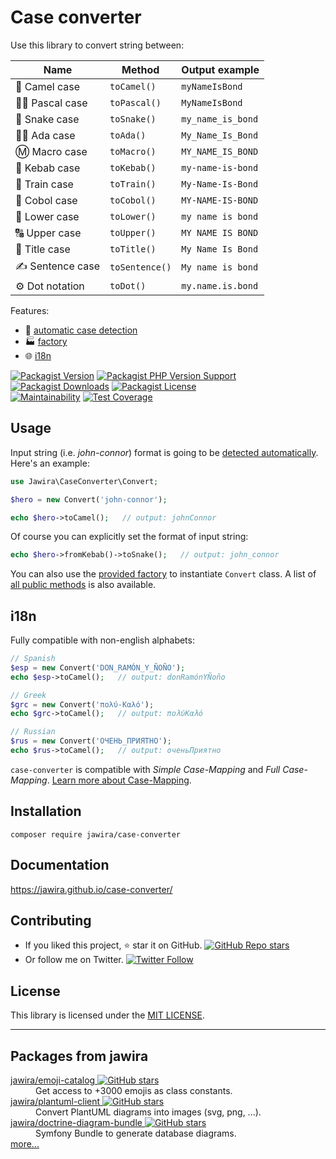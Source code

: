 Case converter
==============

Use this library to convert string between:

| Name              | Method         | Output example    |
|-------------------|----------------|-------------------|
| 🐪 Camel case     | `toCamel()`    | `myNameIsBond`    |
| 👨‍🏫 Pascal case | `toPascal()`   | `MyNameIsBond`    |
| 🐍 Snake case     | `toSnake()`    | `my_name_is_bond` |
| 👩‍🏫 Ada case    | `toAda()`      | `My_Name_Is_Bond` |
| Ⓜ️ Macro case     | `toMacro()`    | `MY_NAME_IS_BOND` |
| 🥙 Kebab case     | `toKebab()`    | `my-name-is-bond` |
| 🚂 Train case     | `toTrain()`    | `My-Name-Is-Bond` |
| 🏦 Cobol case     | `toCobol()`    | `MY-NAME-IS-BOND` |
| 🔡 Lower case     | `toLower()`    | `my name is bond` |
| 🔠 Upper case     | `toUpper()`    | `MY NAME IS BOND` |
| 📰 Title case     | `toTitle()`    | `My Name Is Bond` |
| ✍️ Sentence case  | `toSentence()` | `My name is bond` |
| ⚙️ Dot notation   | `toDot()`      | `my.name.is.bond` |

Features:

* 🔁 [automatic case detection][detection algorithm]
* 🏭 [factory][]
* 🌐 [i18n](#i18n)

[![Packagist Version](https://img.shields.io/packagist/v/jawira/case-converter?style=for-the-badge)](https://packagist.org/packages/jawira/case-converter)
[![Packagist PHP Version Support](https://img.shields.io/packagist/php-v/jawira/case-converter?style=for-the-badge)](https://packagist.org/packages/jawira/case-converter)
[![Packagist Downloads](https://img.shields.io/packagist/dt/jawira/case-converter?style=for-the-badge)](https://packagist.org/packages/jawira/case-converter)
[![Packagist License](https://img.shields.io/packagist/l/jawira/case-converter?style=for-the-badge)](https://packagist.org/packages/jawira/case-converter)  
[![Maintainability](https://api.codeclimate.com/v1/badges/35677f6ce7dac27a5d0c/maintainability)](https://codeclimate.com/github/jawira/case-converter/maintainability)
[![Test Coverage](https://api.codeclimate.com/v1/badges/35677f6ce7dac27a5d0c/test_coverage)](https://codeclimate.com/github/jawira/case-converter/test_coverage)

Usage
-----

Input string (i.e. _john-connor_) format is going to be
[detected automatically][detection algorithm]. Here's an example:

```php
use Jawira\CaseConverter\Convert;

$hero = new Convert('john-connor');

echo $hero->toCamel();   // output: johnConnor
```

Of course you can explicitly set the format of input string:

```php
echo $hero->fromKebab()->toSnake();   // output: john_connor
```

You can also use the [provided factory][factory] to instantiate `Convert` class.
A list of [all public methods] is also available.

i18n
----

Fully compatible with non-english alphabets:

```php
// Spanish
$esp = new Convert('DON_RAMÓN_Y_ÑOÑO');
echo $esp->toCamel();   // output: donRamónYÑoño

// Greek
$grc = new Convert('πολύ-Καλό');
echo $grc->toCamel();   // output: πολύΚαλό

// Russian
$rus = new Convert('ОЧЕНЬ_ПРИЯТНО');
echo $rus->toCamel();   // output: оченьПриятно
```

`case-converter` is compatible with _Simple Case-Mapping_ and _Full
Case-Mapping_.
[Learn more about Case-Mapping][Case-Mapping].

Installation
------------

```console
composer require jawira/case-converter
```

Documentation
-------------

<https://jawira.github.io/case-converter/>

Contributing
------------

- If you liked this project, ⭐ star it on GitHub.
  [![GitHub Repo stars](https://img.shields.io/github/stars/jawira/case-converter?style=social)](https://github.com/jawira/case-converter)
- Or follow me on Twitter.
  [![Twitter Follow](https://img.shields.io/twitter/follow/jawira?style=social)](https://twitter.com/jawira)

License
-------

This library is licensed under the [MIT LICENSE].

<!--mkdocs: Do not use relative path for links and images-->

[all public methods]: https://jawira.github.io/case-converter/api.html

[CONTRIBUTING.md]: https://jawira.github.io/case-converter/contributing.html

[Countable interface]: https://php.net/manual/en/class.countable.php

[Case-Mapping]: https://jawira.github.io/case-converter/case-mapping.html

[magic method]: https://www.php.net/manual/en/language.oop5.magic.php#object.tostring

[MIT LICENSE]: https://jawira.github.io/case-converter/license.html

[open an issue]: https://github.com/jawira/case-converter/issues/new

[detection algorithm]: https://jawira.github.io/case-converter/detection-algorithm.html

[factory]: https://jawira.github.io/case-converter/using-the-factory.html

[GitHub]: https://github.com/jawira/case-converter/

***

Packages from jawira
--------------------

<dl>

<dt>
    <a href="https://packagist.org/packages/jawira/emoji-catalog">jawira/emoji-catalog
    <img alt="GitHub stars" src="https://badgen.net/github/stars/jawira/emoji-catalog?icon=github"/></a>
</dt>
<dd>Get access to +3000 emojis as class constants.</dd>

<dt>
    <a href="https://packagist.org/packages/jawira/plantuml-client"> jawira/plantuml-client
    <img alt="GitHub stars" src="https://badgen.net/github/stars/jawira/plantuml-client?icon=github"/></a>
</dt>
<dd>Convert PlantUML diagrams into images (svg, png, ...).</dd>

<dt>
    <a href="https://packagist.org/packages/jawira/doctrine-diagram-bundle">jawira/doctrine-diagram-bundle
    <img alt="GitHub stars" src="https://badgen.net/github/stars/jawira/doctrine-diagram-bundle?icon=github"/></a>
</dt>
<dd>Symfony Bundle to generate database diagrams.</dd>

<dt><a href="https://packagist.org/packages/jawira/">more...</a></dt>
</dl>
